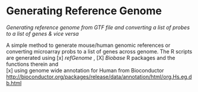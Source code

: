# Generating Reference Genome

_Generating reference genome from GTF file and converting a list of probes to a list of genes & vice versa_

A simple method to generate mouse/human genomic references or converting microarray probs to a list of genes across genome. 
The R scripts are generated using 
[x] _refGenome_ ,
[X] _Biobase_ R packages and the functions therein and  
[x] using genome wide annotation for Human from Bioconductor http://bioconductor.org/packages/release/data/annotation/html/org.Hs.eg.db.html
